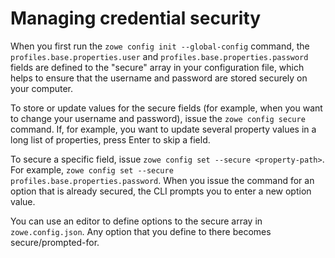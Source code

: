 # Managing credential security

When you first run the `zowe config init --global-config` command, the `profiles.base.properties.user` and `profiles.base.properties.password` fields are defined to the "secure" array in your configuration file, which helps to ensure that the username and password are stored securely on your computer.

To store or update values for the secure fields (for example, when you want to change your username and password), issue the `zowe config secure` command. If, for example, you want to update several property values in a long list of properties, press Enter to skip a field.

To secure a specific field, issue `zowe config set --secure <property-path>`. For example, `zowe config set --secure profiles.base.properties.password`. When you issue the command for an option that is already secured, the CLI prompts you to enter a new option value.

You can use an editor to define options to the secure array in `zowe.config.json`. Any option that you define to there becomes secure/prompted-for.